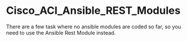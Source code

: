 # Cisco_ACI_Ansible_REST_Modules
There are a few task where no ansible modules are coded so far, so you need to use the Ansible Rest Module instead.
